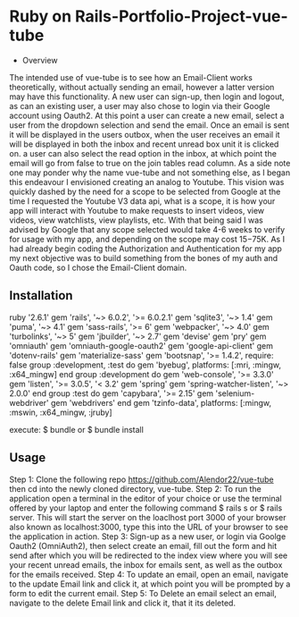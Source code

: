 # Ruby on Rails-Portfolio-Project-vue-tube

- Overview

The intended use of vue-tube is to see how an Email-Client works theoretically, without actually sending an email, however a latter version may have this functionality.  A new user can sign-up, then login and logout, as can an existing user, a user may also chose to login via their Google account using Oauth2.  At this point a user can create a new email, select a user from the dropdown selection and send the email.  Once an email is sent it will be displayed in the users outbox, when the user receives an email it will be displayed in both the inbox and recent unread box unit it is clicked on.  a user can also select the read option in the inbox, at which point the email will go from false to true on the join tables read column.  As a side note one may ponder why the name vue-tube and not something else, as I began this endeavour I envisioned creating an analog to Youtube.  This vision was quickly dashed by the need for a scope to be selected from Google at the time I requested the Youtube V3 data api, what is a scope, it is how your app will interact with Youtube to make requests to insert videos, view videos, view watchlists, view playlists, etc.  With that being said I was advised by Google that any scope selected would take 4-6 weeks to verify for usage with my app, and depending on the scope may cost $15-$75K.  As I had already begin coding the Authorization and Authentication for my app my next objective was to build something from the bones of my auth and Oauth code, so I chose the Email-Client domain.

## Installation

ruby '2.6.1'
gem 'rails', '~> 6.0.2', '>= 6.0.2.1'
gem 'sqlite3', '~> 1.4'
gem 'puma', '~> 4.1'
gem 'sass-rails', '>= 6'
gem 'webpacker', '~> 4.0'
gem 'turbolinks', '~> 5'
gem 'jbuilder', '~> 2.7'
gem 'devise'
gem 'pry'
gem 'omniauth'
gem 'omniauth-google-oauth2'
gem 'google-api-client'
gem 'dotenv-rails'
gem 'materialize-sass'
gem 'bootsnap', '>= 1.4.2', require: false
group :development, :test do
  gem 'byebug', platforms: [:mri, :mingw, :x64_mingw]
end
group :development do
  gem 'web-console', '>= 3.3.0'
  gem 'listen', '>= 3.0.5', '< 3.2'
  gem 'spring'
  gem 'spring-watcher-listen', '~> 2.0.0'
end
group :test do
  gem 'capybara', '>= 2.15'
  gem 'selenium-webdriver'
  gem 'webdrivers'
end
gem 'tzinfo-data', platforms: [:mingw, :mswin, :x64_mingw, :jruby]

execute:
  $ bundle
  or
  $ bundle install

## Usage

Step 1: Clone the following repo https://github.com/Alendor22/vue-tube then cd into the newly cloned directory, vue-tube.
Step 2: To run the application open a terminal in the editor of your choice or use the terminal offered by your laptop and enter the following command $ rails s or $ rails server.  This will start the server on the loaclhost port 3000 of your browser also known as localhost:3000, type this into the URL of your browser to see the application in action.
Step 3: Sign-up as a new user, or login via Goolge Oauth2 (OmniAuth2), then select create an email, fill out the form and hit send after which you will be redirected to the index view where you will see your recent unread emails, the inbox for emails sent, as well as the outbox for the emails received.
Step 4: To update an email, open an email, navigate to the update Email link and click it, at which point you will be prompted by a form to edit the current email.
Step 5: To Delete an email select an email, navigate to the delete Email link and click it, that it its deleted.